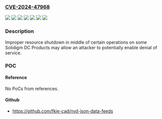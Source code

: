 ### [CVE-2024-47968](https://cve.mitre.org/cgi-bin/cvename.cgi?name=CVE-2024-47968)
![](https://img.shields.io/static/v1?label=Product&message=D5-P4320&color=blue)
![](https://img.shields.io/static/v1?label=Product&message=D5-P4326&color=blue)
![](https://img.shields.io/static/v1?label=Product&message=DC%20P4510&color=blue)
![](https://img.shields.io/static/v1?label=Product&message=DC%20P4511&color=blue)
![](https://img.shields.io/static/v1?label=Product&message=DC%20P4610&color=blue)
![](https://img.shields.io/static/v1?label=Version&message=%3D%20VDV10194%20&color=brighgreen)
![](https://img.shields.io/static/v1?label=Vulnerability&message=General%20Race%20Condition&color=brighgreen)

### Description

Improper resource shutdown in middle of certain operations on some Solidigm DC Products may allow an attacker to potentially enable denial of service.

### POC

#### Reference
No PoCs from references.

#### Github
- https://github.com/fkie-cad/nvd-json-data-feeds

